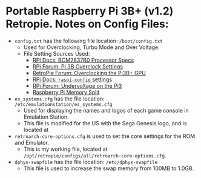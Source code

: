 # Portable Raspberry Pi 3B+ (v1.2) Retropie. Notes on Config Files:

- `config.txt` has the following file location: `/boot/config.txt`
    - Used for Overclocking, Turbo Mode and Over Voltage.
    - File Setting Sources Used: 
        - [RPi Docs: BCM2837B0 Processor Specs](https://www.raspberrypi.com/documentation/computers/processors.html#bcm2837b0)
        - [RPi Forum: Pi 3B Overclock Settings](https://forums.raspberrypi.com/viewtopic.php?t=235753)
        - [RetroPie Forum: Overclocking the Pi3B+ GPU](https://retropie.org.uk/forum/topic/21138/overclocking-the-pi3b-gpu-results/2)
        - [RPi Docs: `raspi-config` settings](https://www.raspberrypi.com/documentation/computers/configuration.html)
        - [RPi Forum: Undervoltage on the Pi3](https://retropie.org.uk/forum/topic/1006/under-voltage-on-the-pi3/5)
        - [Raspberry Pi Memory Split](https://retropie.org.uk/docs/Memory-Split/)
- `es_systems.cfg` has the file location: `/etc/emulationstation/es_systems.cfg`
    - Used for displaying the names and logos of each game console in Emulation Station.
    - This file is modified for the US with the Sega Genesis logo, and is located at
- `retroarch-core-options.cfg` is used to set the core settings for the ROM and Emulator.
    - This is my working file, located at `/opt/retropie/configs/all/retroarch-core-options.cfg`.
- `dphys-swapfile` has the file location: `/etc/dphys-swapfile`
    - This file is used to increase the swap memory from 100MB to 1.0GB.